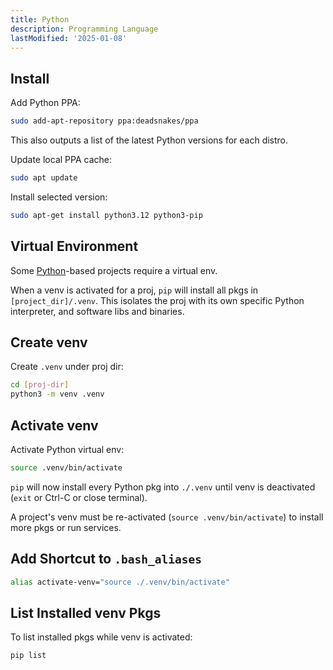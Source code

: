 ```yaml
---
title: Python
description: Programming Language
lastModified: '2025-01-08'
---
```


## Install

Add Python PPA:

```bash
sudo add-apt-repository ppa:deadsnakes/ppa
```

This also outputs a list of the latest Python versions for each distro.

Update local PPA cache:

```bash
sudo apt update
```
Install selected version:

```bash
sudo apt-get install python3.12 python3-pip
```

## Virtual Environment

Some [Python](https://www.python.org/ "Official Site")-based projects require a virtual env.

When a venv is activated for a proj, `pip` will install all pkgs in `[project_dir]/.venv`. This isolates the proj with its own specific Python interpreter, and software libs and binaries.

## Create venv

Create `.venv` under proj dir:

```bash
cd [proj-dir]
python3 -m venv .venv
```

## Activate venv

Activate Python virtual env:

```bash
source .venv/bin/activate
```
`pip` will now install every Python pkg into `./.venv` until venv is deactivated (`exit` or Ctrl-C or close terminal).

A project's venv must be re-activated (`source .venv/bin/activate`) to install more pkgs or run services.

## Add Shortcut to `.bash_aliases`

```bash
alias activate-venv="source ./.venv/bin/activate"
```

## List Installed venv Pkgs

To list installed pkgs while venv is activated:

```bash
pip list
```

